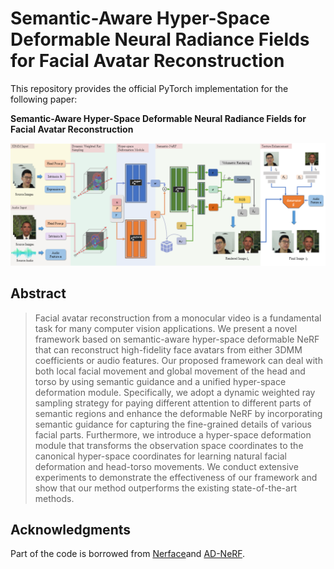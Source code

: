 # Semantic-Aware Hyper-Space Deformable Neural Radiance Fields for Facial Avatar Reconstruction

This repository provides the official PyTorch implementation for the following paper:

**Semantic-Aware Hyper-Space Deformable Neural Radiance Fields for Facial Avatar Reconstruction**

![image-20240111121039177](README.assets\framework.png)

## Abstract

> Facial avatar reconstruction from a monocular video is a fundamental task for many computer vision applications. We present a novel framework based on semantic-aware hyper-space deformable NeRF that can reconstruct high-fidelity face avatars from either 3DMM coefficients or audio features. Our proposed framework can deal with both local facial movement and global movement of the head and torso by using semantic guidance and a unified hyper-space deformation module. Specifically, we adopt a dynamic weighted ray sampling strategy for paying different attention to different parts of semantic regions and enhance the deformable NeRF by incorporating semantic guidance for capturing the fine-grained details of various facial parts. Furthermore, we introduce a hyper-space deformation module that transforms the observation space coordinates to the canonical hyper-space coordinates for learning natural facial deformation and head-torso movements. We conduct extensive experiments to demonstrate the effectiveness of our framework and show that our method outperforms the existing state-of-the-art methods. 

## Acknowledgments

Part of the code is borrowed from [Nerface](https://github.com/gafniguy/4D-Facial-Avatars)and [AD-NeRF](https://github.com/YudongGuo/AD-NeRF).